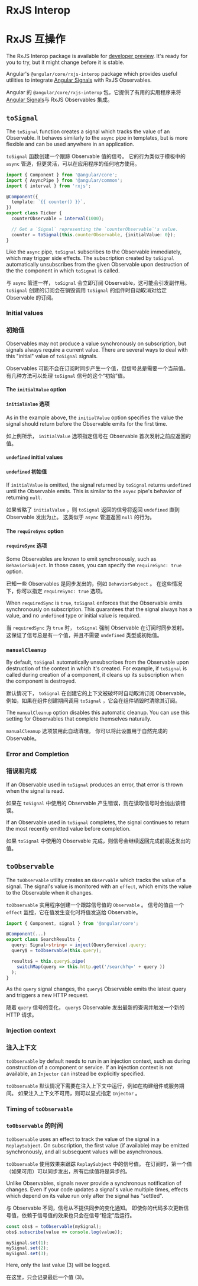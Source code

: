 # RxJS Interop

# RxJS 互操作

<div class="alert is-important">

The RxJS Interop package is available for [developer preview](/guide/releases#developer-preview). It's ready for you to try, but it might change before it is stable.

</div>

Angular's `@angular/core/rxjs-interop` package which provides useful utilities to integrate [Angular Signals](/guide/signals) with RxJS Observables.

Angular 的 `@angular/core/rxjs-interop` 包，它提供了有用的实用程序来将[Angular Signals](/guide/signals)与 RxJS Observables 集成。

## `toSignal`

The `toSignal` function creates a signal which tracks the value of an Observable. It behaves similarly to the `async` pipe in templates, but is more flexible and can be used anywhere in an application.

`toSignal` 函数创建一个跟踪 Observable 值的信号。 它的行为类似于模板中的 `async` 管道，但更灵活，可以在应用程序的任何地方使用。

```ts
import { Component } from '@angular/core';
import { AsyncPipe } from '@angular/common';
import { interval } from 'rxjs';

@Component({
  template: `{{ counter() }}`,
})
export class Ticker {
  counterObservable = interval(1000);

  // Get a `Signal` representing the `counterObservable`'s value.
  counter = toSignal(this.counterObservable, {initialValue: 0});
}
```

Like the `async` pipe, `toSignal` subscribes to the Observable immediately, which may trigger side effects. The subscription created by
`toSignal` automatically unsubscribes from the given Observable upon destruction of the the component in which `toSignal` is called.

与 `async` 管道一样， `toSignal` 会立即订阅 Observable，这可能会引发副作用。 `toSignal` 创建的订阅会在销毁调用 `toSignal` 的组件时自动取消对给定 Observable 的订阅。

### Initial values

### 初始值

Observables may not produce a value synchronously on subscription, but signals always require a current value. There are several ways to deal with this "initial" value of `toSignal` signals.

Observables 可能不会在订阅时同步产生一个值，但信号总是需要一个当前值。 有几种方法可以处理 `toSignal` 信号的这个“初始”值。

#### The `initialValue` option

#### `initialValue` 选项

As in the example above, the `initialValue` option specifies the value the signal should return before the Observable emits for the first time.

如上例所示， `initialValue` 选项指定信号在 Observable 首次发射之前应返回的值。

#### `undefined` initial values

#### `undefined` 初始值

If `initialValue` is omitted, the signal returned by `toSignal` returns `undefined` until the Observable emits. This is similar to the `async` pipe's behavior of returning `null`.

如果省略了 `initialValue` ，则 `toSignal` 返回的信号将返回 `undefined` 直到 Observable 发出为止。 这类似于 `async` 管道返回 `null` 的行为。

#### The `requireSync` option

#### `requireSync` 选项

Some Observables are known to emit synchronously, such as `BehaviorSubject`. In those cases, you can specify the `requireSync: true` option.

已知一些 Observables 是同步发出的，例如 `BehaviorSubject` 。 在这些情况下，你可以指定 `requireSync: true` 选项。

When `requiredSync` is `true`, `toSignal` enforces that the Observable emits synchronously on subscription. This guarantees that the signal always has a value, and no `undefined` type or initial value is required.

当 `requiredSync` 为 `true` 时， `toSignal` 强制 Observable 在订阅时同步发射。 这保证了信号总是有一个值，并且不需要 `undefined` 类型或初始值。

### `manualCleanup`

By default, `toSignal` automatically unsubscribes from the Observable upon destruction of the context in which it's created. For example, if `toSignal` is called during creation of a component, it cleans up its subscription when the component is destroyed.

默认情况下， `toSignal` 在创建它的上下文被破坏时自动取消订阅 Observable。 例如，如果在组件创建期间调用 `toSignal` ，它会在组件销毁时清除其订阅。

The `manualCleanup` option disables this automatic cleanup. You can use this setting for Observables that complete themselves naturally.

`manualCleanup` 选项禁用此自动清理。 你可以将此设置用于自然完成的 Observable。

### Error and Completion

### 错误和完成

If an Observable used in `toSignal` produces an error, that error is thrown when the signal is read.

如果在 `toSignal` 中使用的 Observable 产生错误，则在读取信号时会抛出该错误。

If an Observable used in `toSignal` completes, the signal continues to return the most recently emitted value before completion.

如果 `toSignal` 中使用的 Observable 完成，则信号会继续返回完成前最近发出的值。

## `toObservable`

The `toObservable` utility creates an `Observable` which tracks the value of a signal. The signal's value is monitored with an `effect`, which emits the value to the Observable when it changes.

`toObservable` 实用程序创建一个跟踪信号值的 `Observable` 。 信号的值由一个 `effect` 监控，它在值发生变化时将值发送给 Observable。

```ts
import { Component, signal } from '@angular/core';

@Component(...)
export class SearchResults {
  query: Signal<string> = inject(QueryService).query;
  query$ = toObservable(this.query);

  results$ = this.query$.pipe(
    switchMap(query => this.http.get('/search?q=' + query ))
  );
}
```

As the `query` signal changes, the `query$` Observable emits the latest query and triggers a new HTTP request.

随着 `query` 信号的变化， `query$` Observable 发出最新的查询并触发一个新的 HTTP 请求。

### Injection context

### 注入上下文

`toObservable` by default needs to run in an injection context, such as during construction of a component or service. If an injection context is not available, an `Injector` can instead be explicitly specified.

`toObservable` 默认情况下需要在注入上下文中运行，例如在构建组件或服务期间。 如果注入上下文不可用，则可以显式指定 `Injector` 。

### Timing of `toObservable`

### `toObservable` 的时间

`toObservable` uses an effect to track the value of the signal in a `ReplaySubject`. On subscription, the first value \(if available\) may be emitted synchronously, and all subsequent values will be asynchronous.

`toObservable` 使用效果来跟踪 `ReplaySubject` 中的信号值。 在订阅时，第一个值（如果可用）可以同步发出，所有后续值将是异步的。

Unlike Observables, signals never provide a synchronous notification of changes. Even if your code updates a signal's value multiple times, effects which depend on its value run only after the signal has "settled".

与 Observable 不同，信号从不提供同步的变化通知。 即使你的代码多次更新信号值，依赖于信号值的效果也只会在信号“稳定”后运行。

```ts
const obs$ = toObservable(mySignal);
obs$.subscribe(value => console.log(value));

mySignal.set(1);
mySignal.set(2);
mySignal.set(3);
```

Here, only the last value \(3\) will be logged.

在这里，只会记录最后一个值 \(3\)。
